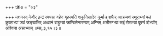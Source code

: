 +++
title = "०३"

+++
मशकान् केशैर् इन्द्रं स्वपसा वहेन बृहस्पतिं शकुनिसादेन कूर्माञ् शफैर् आक्रमणं स्थूराभ्यां बलं कुष्टाभ्यां जवं जङ्घाभिर् अध्वानं बाहुभ्यां जाम्बिलेनारण्यम् अग्निम् अतीरुग्भ्यां रुद्रं रोराभ्यां पूषणं दोर्भ्याम् अश्विना अंसाभ्याम् ॥म्स्_३,१५।३॥  
    
